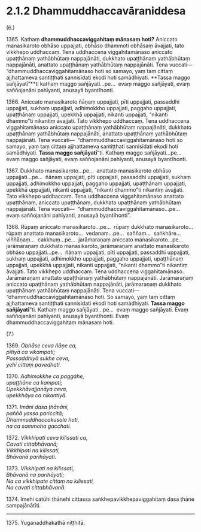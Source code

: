 # 2.1.2 Dhammuddhaccavāraniddesa

(6.)

1365\. Kathaṃ **dhammuddhaccaviggahitaṃ mānasaṃ hoti?** Aniccato manasikaroto obhāso uppajjati, obhāso dhammoti obhāsaṃ āvajjati, tato vikkhepo uddhaccaṃ. Tena uddhaccena viggahitamānaso aniccato upaṭṭhānaṃ yathābhūtaṃ nappajānāti, dukkhato upaṭṭhānaṃ yathābhūtaṃ nappajānāti, anattato upaṭṭhānaṃ yathābhūtaṃ nappajānāti. Tena vuccati—  “dhammuddhaccaviggahitamānaso hoti so samayo, yaṃ taṃ cittaṃ ajjhattameva santiṭṭhati sannisīdati ekodi hoti samādhiyati. **Tassa maggo sañjāyatī”**ti kathaṃ maggo sañjāyati…pe…  evaṃ maggo sañjāyati, evaṃ saññojanāni pahīyanti, anusayā byantīhonti.

1366\. Aniccato manasikaroto ñāṇaṃ uppajjati, pīti uppajjati, passaddhi uppajjati, sukhaṃ uppajjati, adhimokkho uppajjati, paggaho uppajjati, upaṭṭhānaṃ uppajjati, upekkhā uppajjati, nikanti uppajjati, “nikanti dhammo”ti nikantiṃ āvajjati. Tato vikkhepo uddhaccaṃ. Tena uddhaccena viggahitamānaso aniccato upaṭṭhānaṃ yathābhūtaṃ nappajānāti, dukkhato upaṭṭhānaṃ yathābhūtaṃ nappajānāti, anattato upaṭṭhānaṃ yathābhūtaṃ nappajānāti. Tena vuccati—  “dhammuddhaccaviggahitamānaso hoti so samayo, yaṃ taṃ cittaṃ ajjhattameva santiṭṭhati sannisīdati ekodi hoti samādhiyati. **Tassa maggo sañjāyatī**”ti. Kathaṃ maggo sañjāyati…pe…  evaṃ maggo sañjāyati, evaṃ saññojanāni pahīyanti, anusayā byantīhonti.

1367\. Dukkhato manasikaroto…pe…  anattato manasikaroto obhāso uppajjati…pe…  ñāṇaṃ uppajjati, pīti uppajjati, passaddhi uppajjati, sukhaṃ uppajjati, adhimokkho uppajjati, paggaho uppajjati, upaṭṭhānaṃ uppajjati, upekkhā uppajjati, nikanti uppajjati, “nikanti dhammo”ti nikantiṃ āvajjati. Tato vikkhepo uddhaccaṃ. Tena uddhaccena viggahitamānaso anattato upaṭṭhānaṃ, aniccato upaṭṭhānaṃ, dukkhato upaṭṭhānaṃ yathābhūtaṃ nappajānāti. Tena vuccati—  “dhammuddhaccaviggahitamānaso…pe…  evaṃ saññojanāni pahīyanti, anusayā byantīhonti”.

1368\. Rūpaṃ aniccato manasikaroto…pe…  rūpaṃ dukkhato manasikaroto…  rūpaṃ anattato manasikaroto…  vedanaṃ…pe…  saññaṃ…  saṅkhāre…  viññāṇaṃ…  cakkhuṃ…pe…  jarāmaraṇaṃ aniccato manasikaroto…pe…  jarāmaraṇaṃ dukkhato manasikaroto, jarāmaraṇaṃ anattato manasikaroto obhāso uppajjati…pe…  ñāṇaṃ uppajjati, pīti uppajjati, passaddhi uppajjati, sukhaṃ uppajjati, adhimokkho uppajjati, paggaho uppajjati, upaṭṭhānaṃ uppajjati, upekkhā uppajjati, nikanti uppajjati, “nikanti dhammo”ti nikantiṃ āvajjati. Tato vikkhepo uddhaccaṃ. Tena uddhaccena viggahitamānaso. Jarāmaraṇaṃ anattato upaṭṭhānaṃ yathābhūtaṃ nappajānāti. Jarāmaraṇaṃ aniccato upaṭṭhānaṃ yathābhūtaṃ nappajānāti, jarāmaraṇaṃ dukkhato upaṭṭhānaṃ yathābhūtaṃ nappajānāti. Tena vuccati—  “dhammuddhaccaviggahitamānaso hoti. So samayo, yaṃ taṃ cittaṃ ajjhattameva santiṭṭhati sannisīdati ekodi hoti samādhiyati. **Tassa maggo sañjāyatī**”ti. Kathaṃ maggo sañjāyati…pe…  evaṃ maggo sañjāyati. Evaṃ saññojanāni pahīyanti, anusayā byantīhonti. Evaṃ dhammuddhaccaviggahitaṃ mānasaṃ hoti.

(7.)

1369\. _Obhāse ceva ñāṇe ca,_  
_pītiyā ca vikampati;_  
_Passaddhiyā sukhe ceva,_  
_yehi cittaṃ pavedhati._  

1370\. _Adhimokkhe ca paggāhe,_  
_upaṭṭhāne ca kampati;_  
_Upekkhāvajjanāya ceva,_  
_upekkhāya ca nikantiyā._  

1371\. _Imāni dasa ṭhānāni,_  
_paññā yassa pariccitā;_  
_Dhammuddhaccakusalo hoti,_  
_na ca sammoha gacchati._  

1372\. _Vikkhipati ceva kilissati ca,_  
_Cavati cittabhāvanā;_  
_Vikkhipati na kilissati,_  
_Bhāvanā parihāyati._  

1373\. _Vikkhipati na kilissati,_  
_Bhāvanā na parihāyati;_  
_Na ca vikkhipate cittaṃ na kilissati,_  
_Na cavati cittabhāvanā._  

1374\. Imehi catūhi ṭhānehi cittassa saṅkhepavikkhepaviggahitaṃ dasa ṭhāne sampajānātīti.

---

1375\. Yuganaddhakathā niṭṭhitā.
